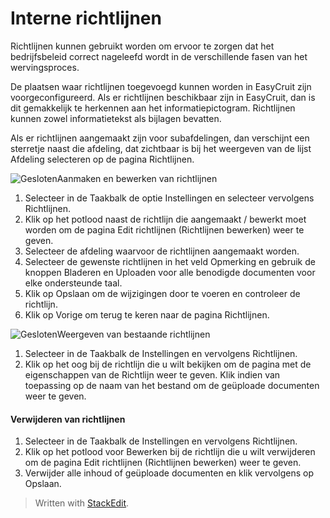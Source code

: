 # Interne richtlijnen

Richtlijnen kunnen gebruikt worden om ervoor te zorgen dat het bedrijfsbeleid correct nageleefd wordt in de verschillende fasen van het wervingsproces.

De plaatsen waar richtlijnen toegevoegd kunnen worden in EasyCruit zijn voorgeconfigureerd. Als er richtlijnen beschikbaar zijn in EasyCruit, dan is dit gemakkelijk te herkennen aan het informatiepictogram. Richtlijnen kunnen zowel informatietekst als bijlagen bevatten.

Als er richtlijnen aangemaakt zijn voor subafdelingen, dan verschijnt een sterretje naast die afdeling, dat zichtbaar is bij het weergeven van de lijst  Afdeling selecteren  op de pagina  Richtlijnen.

![Gesloten](../Skins/Default/Stylesheets/Images/transparent.gif)Aanmaken en bewerken van richtlijnen

1.  Selecteer in de  Taakbalk  de optie  Instellingen  en selecteer vervolgens  Richtlijnen.
2.  Klik op het potlood naast de richtlijn die aangemaakt / bewerkt moet worden om de pagina  Edit richtlijnen  (Richtlijnen bewerken) weer te geven.
3.  Selecteer de afdeling waarvoor de richtlijnen aangemaakt worden.
4.  Selecteer de gewenste richtlijnen in het veld  Opmerking  en gebruik de knoppen  Bladeren  en  Uploaden  voor alle benodigde documenten voor elke ondersteunde taal.
5.  Klik op  Opslaan  om de wijzigingen door te voeren en controleer de richtlijn.
6.  Klik op  Vorige  om terug te keren naar de pagina  Richtlijnen.

![Gesloten](../Skins/Default/Stylesheets/Images/transparent.gif)Weergeven van bestaande richtlijnen

1.  Selecteer in de  Taakbalk  de  Instellingen  en vervolgens  Richtlijnen.
2.  Klik op het oog bij de richtlijn die u wilt bekijken om de pagina met de eigenschappen van de  Richtlijn  weer te geven. Klik indien van toepassing op de naam van het bestand om de geüploade documenten weer te geven.

#### Verwijderen van richtlijnen

1.  Selecteer in de  Taakbalk  de  Instellingen  en vervolgens  Richtlijnen.
2.  Klik op het potlood voor  Bewerken  bij de richtlijn die u wilt verwijderen om de pagina  Edit richtlijnen  (Richtlijnen bewerken) weer te geven.
3.  Verwijder alle inhoud of geüploade documenten en klik vervolgens op  Opslaan.


> Written with [StackEdit](https://stackedit.io/).
<!--stackedit_data:
eyJoaXN0b3J5IjpbMTQ2MjkxNTk1MV19
-->